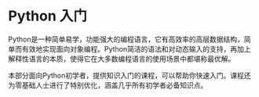 # Python 入门

Python是一种简单易学，功能强大的编程语言，它有高效率的高层数据结构，简单而有效地实现面向对象编程。Python简洁的语法和对动态输入的支持，再加上解释性语言的本质，使得它在大多数编程语言的使用场景中都堪称最优解。

本部分面向Python初学者，提供知识入门的课程，可以帮助你快速入门。课程还为零基础人士进行了特别优化，涵盖几乎所有初学者必备知识点。